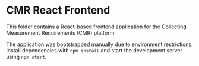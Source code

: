 # CMR React Frontend

This folder contains a React-based frontend application for the Collecting Measurement Requirements (CMR) platform.

The application was bootstrapped manually due to environment restrictions. Install dependencies with `npm install` and start the development server using `npm start`.
